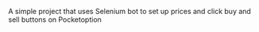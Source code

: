 A simple project that uses Selenium bot to set up prices and click buy and sell buttons on Pocketoption
